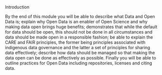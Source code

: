 Introduction

By the end of this module you will be able to describe what Data and Open Data is; explain why Open Data is an enabler of Open Science and why making data open brings huge benefits; demonstrates that while the default for data should be open, this should not be done in all circumstances and data should be made open in a responsible fashion; be able to explain the CARE and FAIR principles, the former being principles associated with indigenous data governance and the latter a set of principles for sharing data effectively; describe how data should be managed so that making the data open can be done as effectively as possible. Finally you will be able to outline practices for Open Data including repositories, licenses and citing data.
